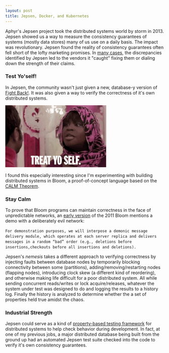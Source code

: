 ```yaml
---
layout: post
title: Jepsen, Docker, and Kubernetes
---
```


Aphyr's Jepsen project took the distributed systems world by storm in 2013. Jepsen showed us a way to measure the consistency guarantees of systems (mostly data stores) many of us use on a daily basis. The impact was revolutionary. Jepsen found the reality of consistency guarantees often fell short of the lofty marketing promises. In [many cases](https://jepsen.io/analyses), the discrepancies identified by Jepsen led to the vendors it "caught" fixing them or dialing down the strength of their claims. 


### Test Yo'self!
In Jepsen, the community wasn't just given a new, database-y version of [Fight Back!](https://en.wikipedia.org/wiki/Fight_Back!_with_David_Horowitz). It was also given a way to verify the correctness of it's own distributed systems. 

![Treat Yo'self!](/assets/treat-yo-self.gif)


I found this especially interesting since I'm experimenting with building distributed systems in Bloom, a proof-of-concept language based on the [CALM Theorem](https://rise.cs.berkeley.edu/blog/an-overview-of-the-calm-theorem/). 

### Stay Calm
To prove that Bloom programs can maintain correctness in the face of unpredictable networks, an [early version](http://db.cs.berkeley.edu/jmh/calm-cidr-short.pdf) of the 2011 Bloom mentions a demo with a deliberately evil network: 

`
For demonstration purposes, we will interpose a demonic message delivery module, which operates at each server replica and delivers messages in a random “bad” order (e.g., deletions before insertions,checkouts before all insertions and deletions).
`

Jepsen's _nemesis_ takes a different approach to verifying correctness by injecting faults between database nodes by temporarily blocking connectivity between some (partitions), adding/removing/restarting nodes (flapping nodes), introducing clock skew (a different kind of reordering), and otherwise making life difficult for a poor distributed system. All while sending concurrent reads/writes or lock acquire/releases, whatever the system under test was designed to do and logging the results to a history log. Finally the history is analyzed to determine whether the a set of properties held true amidst the chaos.

### Industrial Strength
Jepsen could serve as a kind of [property-based testing framework](https://medium.com/criteo-labs/introduction-to-property-based-testing-f5236229d237) for distributed systems to help check behavior during development. In fact, at one of my previous jobs, a major distributed database being built from the ground up had an automated Jepsen test suite checked into the code to verify it's own consistency guarantees. 